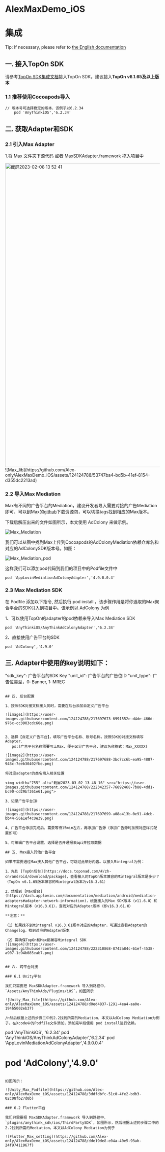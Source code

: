 # AlexMaxDemo_iOS

# 集成

Tip: If necessary, please refer to [the English documentation](https://github.com/Alex-only/AlexMaxDemo_iOS/blob/main/README_EN.md)

## 一. 接入TopOn SDK

请参考[TopOn SDK集成文档](https://docs.toponad.com/#/zh-cn/ios/GetStarted/TopOn_Get_Started)接入TopOn SDK，建议接入**TopOn v6.1.65及以上版本**

### 1.1 推荐使用Cocoapods导入
```
// 版本号可选择稳定的版本，该例子以6.2.34
    pod 'AnyThinkiOS','6.2.34'
```

## 二. 获取Adapter和SDK

### 2.1 引入Max Adapter

1.将 Max 文件夹下源代码 或者 MaxSDKAdapter.framework 拖入项目中

<img width="987" alt="截屏2023-02-08 13 52 41" src="https://user-images.githubusercontent.com/124124788/217446269-c866b212-242a-425a-814a-f7aa14571be8.png">
![Max_lib](https://github.com/Alex-only/AlexMaxDemo_iOS/assets/124124788/53747ba4-bd5b-41ef-8154-d355dc2213ad)

### 2.2 导入Max Mediation

Max有不同的广告平台的Mediation，建议开发者导入需要对接的广告Mediation即可，可以到Max的[github](https://github.com/AppLovin/AppLovin-MAX-SDK-iOS/tree/master)下载资源包，可以切换tags找到相应的Max版本。

下载后解压出来的文件如图所示，本文使用 AdColony 来做示例。

![Max_Mediation](https://github.com/Alex-only/AlexMaxDemo_iOS/assets/124124788/b603e84e-ef63-43d1-a618-ac544d641db6)

我们可以从图中找到Max上传到Cocoapods的AdColonyMediation依赖仓库名和对应的AdColonySDK版本号。如图：

![Max_Mediation_pod](https://github.com/Alex-only/AlexMaxDemo_iOS/assets/124124788/59737d8c-7794-41db-9a8f-c6782f318185)

这样我们可以添加pod代码到我们的项目中的Podfile文件中
```
pod 'AppLovinMediationAdColonyAdapter','4.9.0.0.4'
```

### 2.3 Max Mediation SDK
在 Podfile 添加以下指令, 然后执行 pod install ，该步骤作用是将你选取的Max聚合平台的SDK引入到项目中。该示例以 AdColony 为例

1、可以使用TopOn的adapter的pod依赖来导入Max Mediation SDK

```
pod 'AnyThinkiOS/AnyThinkAdColonyAdapter','6.2.34'
```

2、直接使用广告平台的SDK

```
pod 'AdColony','4.9.0'
```

## 三. Adapter中使用的key说明如下：

"sdk_key": 广告平台的SDK Key
"unit_id": 广告平台的广告位ID
"unit_type": 广告位类型，0: Banner, 1: MREC
```

## 四. 后台配置

1、按照SDK对接文档接入同时，需要在后台添加自定义广告平台

![image1](https://user-images.githubusercontent.com/124124788/217697673-6991552e-d4de-466d-976c-cc3903cdc60e.png)


2、选择【自定义广告平台】，填写广告平台名称、账号名称，按照SDK的对接文档填写Adapter.  
   ps:(广告平台名称需要写上Max，便于区分广告平台，建议名称格式：Max_XXXXX)

![image2](https://user-images.githubusercontent.com/124124788/217697688-3bc7cc6b-ea95-4887-948c-7eeb30402fbe.png)

将对应adapter的类名填入相关位置

<img width="755" alt="截屏2023-03-02 13 48 16" src="https://user-images.githubusercontent.com/124124788/222342357-76892468-7b88-4dd1-bc90-cd29bf361e61.png">

3、记录广告平台ID

![image3](https://user-images.githubusercontent.com/124124788/217697699-a08a413b-0e91-4dcb-bb44-56a1ef4c0e39.png)

4、广告平台添加完成后，需要等待15min左右，再添加广告源（添加广告源时按照对应样式配置即可）

5、可编辑广告平台设置，选择是否开通报表api并拉取数据

## 五. Max接入其他广告平台

如果不需要通过Max接入其他广告平台，可跳过此部分内容。以接入Mintegral为例：

1、先到 [TopOn后台](https://docs.toponad.com/#/zh-cn/android/download/package)，查看接入的TopOn版本兼容的Mintegral版本是多少？（TopOn v6.1.65版本兼容的Mintegral版本为v16.3.61）

2、然后到 [Max后台](https://dash.applovin.com/documentation/mediation/android/mediation-adapters#adapter-network-information)，根据接入的Max SDK版本（v11.6.0）和Mintegral版本（v16.3.61），查找对应的Adapter版本（即v16.3.61.0）

**注意：**

（1）如果找不到Mintegral v16.3.61版本对应的Adapter，可通过查看Adapter的Changelog，找到对应的Adapter版本

（2）需确保TopOn和Max都兼容Mintegral SDK
![image4](https://user-images.githubusercontent.com/124124788/222310868-8742a84c-61ef-4538-a907-1c94b085eab7.png)


## 六. 跨平台对接

### 6.1 Unity平台

我们只需要把 MaxSDKAdapter.framework 导入到路径中，`Assets/AnyThinkAds/Plugins/iOS`，如图所示

![Unity_Max_file](https://github.com/Alex-only/AlexMaxDemo_iOS/assets/124124788/d0ed4837-1291-4ea4-aa0e-19465002eb37)

/n然后根据上述的步骤二中的2.2找到所需的Mediation，本文以AdColony Mediation为例子，在Xcode中的Podfile文件添加，添加完毕后使用 pod install进行依赖。

```
  pod 'AnyThinkiOS', '6.2.34'
  pod 'AnyThinkiOS/AnyThinkAdColonyAdapter','6.2.34'
  pod 'AppLovinMediationAdColonyAdapter','4.9.0.0.4'
#  pod 'AdColony','4.9.0'
```

如图所示：

![Unity_Max_Podfile](https://github.com/Alex-only/AlexMaxDemo_iOS/assets/124124788/3ddfdbfc-51c0-4fe2-bdb3-02c08fb27d0b)

### 6.2 Flutter平台

我们只需要把 MaxSDKAdapter.framework 导入到路径中，`plugins/anythink_sdk/ios/ThirdPartySDK`，如图所示，然后根据上述的步骤二中的2.2找到所需的Mediation，本文以AdColony Mediation为例子

![Flutter_Max_setting](https://github.com/Alex-only/AlexMaxDemo_iOS/assets/124124788/dde19de8-e04a-40e5-93ab-24f97411967f)



